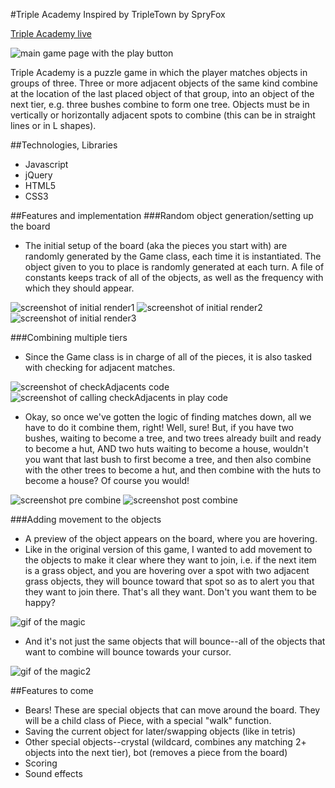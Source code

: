 #Triple Academy
Inspired by TripleTown by SpryFox

[Triple Academy live](https://e90216.github.io/Triple-Academy/)

![main game page with the play button](./docs/screenshots/main.png)

Triple Academy is a puzzle game in which the player matches objects in groups of three. Three or more adjacent objects of the same kind combine at the location of the last placed object of that group, into an object of the next tier, e.g. three bushes combine to form one tree. Objects must be in vertically or horizontally adjacent spots to combine (this can be in straight lines or in L shapes).

##Technologies, Libraries
* Javascript
* jQuery
* HTML5
* CSS3

##Features and implementation
###Random object generation/setting up the board
* The initial setup of the board (aka the pieces you start with) are randomly generated by the Game class, each time it is instantiated. The object given to you to place is randomly generated at each turn. A file of constants keeps track of all of the objects, as well as the frequency with which they should appear.

![screenshot of initial render1](./docs/screenshots/init1.png) ![screenshot of initial render2](./docs/screenshots/init2.png) ![screenshot of initial render3](./docs/screenshots/init3.png)

###Combining multiple tiers
* Since the Game class is in charge of all of the pieces, it is also tasked with checking for adjacent matches.

![screenshot of checkAdjacents code](./docs/screenshots/checkAdjacents.png)
![screenshot of calling checkAdjacents in play code](./docs/screenshots/play.png)

* Okay, so once we've gotten the logic of finding matches down, all we have to do it combine them, right! Well, sure! But, if you have two bushes, waiting to become a tree, and two trees already built and ready to become a hut, AND two huts waiting to become a house, wouldn't you want that last bush to first become a tree, and then also combine with the other trees to become a hut, and then combine with the huts to become a house? Of course you would!

![screenshot pre combine](./docs/screenshots/pre-combine.png) ![screenshot post combine](./docs/screenshots/post-combine.png)

###Adding movement to the objects
* A preview of the object appears on the board, where you are hovering.
* Like in the original version of this game, I wanted to add movement to the objects to make it clear where they want to join, i.e. if the next item is a grass object, and you are hovering over a spot with two adjacent grass objects, they will bounce toward that spot so as to alert you that they want to join there. That's all they want. Don't you want them to be happy?

![gif of the magic](./docs/screenshots/bounce.gif)

* And it's not just the same objects that will bounce--all of the objects that want to combine will bounce towards your cursor.

![gif of the magic2](./docs/screenshots/bounce2.gif)

##Features to come
* Bears! These are special objects that can move around the board. They will be a child class of Piece, with a special "walk" function.
* Saving the current object for later/swapping objects (like in tetris)
* Other special objects--crystal (wildcard, combines any matching 2+ objects into the next tier), bot (removes a piece from the board)
* Scoring
* Sound effects
